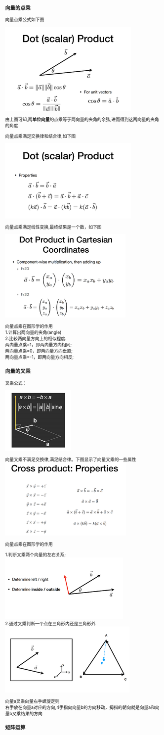 ### 向量的点乘
向量点乘公式如下图 

![pic_one](/Image/vecdot.png)

由上图可知,两**单位向量**的点乘等于两向量的夹角的余弦,进而得到这两向量的夹角的角度  

向量点乘满足交换律和结合律,如下图  

![pic_one](/Image/vecdot2.png)

向量点乘满足线性变换,最终结果是一个数，如下图  

![pic_one](/Image/vecdot3.png)

向量点乘在图形学的作用  
1.计算出两向量的夹角(angle)  
2.比较两向量方向上的相似程度.  
  两向量点乘=1，即两向量方向相同;  
  两向量点乘=0，即两向量方向垂直;  
  两向量点乘=-1，即两向量方向相反;




### 向量的叉乘
叉乘公式： 

![pic_one](/Image/cross1.png)  

向量叉乘不满足交换律,满足结合律。下图显示了向量叉乘的一些属性  
![pic_one](/Image/cross2.png)  

向量点乘在图形学的作用  

1.判断叉乘两个向量的左右关系;  
![pic_one](/Image/cross3.png)  
2.通过叉乘判断一个点在三角形内还是三角形外  
![pic_one](/Image/cross4.png)  

向量a叉乘向量右手螺旋定则  
右手放在向量a对应的方向,4手指向向量b的方向移动，拇指的朝向就是向量a和向量b叉乘结果的方向


### 矩阵运算

